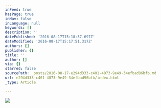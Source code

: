 ```yaml
---
inFeed: true
hasPage: true
inNav: false
inLanguage: null
keywords: []
description: ''
datePublished: '2016-08-17T15:18:37.697Z'
dateModified: '2016-08-17T15:17:51.317Z'
authors: []
publisher: {}
title: ''
author: []
via: {}
starred: false
sourcePath: _posts/2016-08-17-e294d333-c401-4873-9e49-34efbad96bfb.md
url: e294d333-c401-4873-9e49-34efbad96bfb/index.html
_type: Article

---
```

![](https://the-grid-user-content.s3-us-west-2.amazonaws.com/bacef16e-4b37-4517-ab95-e8d4148e7e6f.jpg)